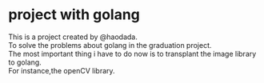 project with golang
===================
This is a project created by @haodada.  
To solve the problems about golang in the graduation project.  
The most important thing i have to do now is to transplant the image library to golang.  
For instance,the openCV library.
